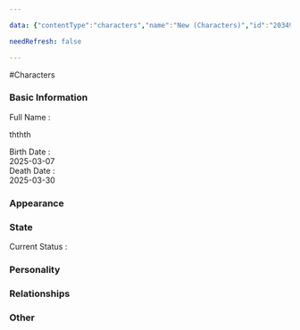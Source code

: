 ```yaml
---

data: {"contentType":"characters","name":"New (Characters)","id":"2034915d-e6fb-4977-8b6c-2caba69ac4e7","template":{"BasicInformation":{"type":"group","label":"Basic Information","fields":{"FullName":"<p>ththth</p>","BirthDate":"2025-03-07","DeathDate":"2025-03-30","Occupation":null,"Background":null}},"Appearance":{"type":"group","label":"Appearance","fields":{"Description":null,"Accessories":[]}},"State":{"type":"group","label":"State","fields":{"CurrentStatus":[]}},"Personality":{"type":"group","label":"Personality","fields":{"GeneralTraits":null,"Strengths":[],"Weaknesses":[]}},"Relationships":{"type":"group","label":"Relationships","fields":{"Family":[],"FriendsAndAllies":[],"EnemiesAndRivals":[],"RomanticInterests":[]}},"Other":{"type":"group","label":"Other","fields":{"AdditionalNotes":null}}},"color":"#df43da"}

needRefresh: false

---
```


#Characters

<div class="section level-3"><h3 class="section-header">Basic Information</h3><div class="section-content"><div class="content-container"><div class="field-container field-type-text"><div class="field-label">Full Name : </div><div class="field-value text-value"><p>ththth</p></div></div><div class="field-container field-type-date"><div class="field-label">Birth Date : </div><div class="field-value date-value">2025-03-07</div></div><div class="field-container field-type-date"><div class="field-label">Death Date : </div><div class="field-value date-value">2025-03-30</div></div></div></div></div><div class="section-separator"></div><div class="section level-3"><h3 class="section-header">Appearance</h3><div class="section-content"><div class="content-container"></div></div></div><div class="section-separator"></div><div class="section level-3"><h3 class="section-header">State</h3><div class="section-content"><div class="content-container"><div class="field-container field-type-badges"><div class="field-label">Current Status : </div><div class="field-value badges-value"></div></div></div></div></div><div class="section-separator"></div><div class="section level-3"><h3 class="section-header">Personality</h3><div class="section-content"><div class="content-container"></div></div></div><div class="section-separator"></div><div class="section level-3"><h3 class="section-header">Relationships</h3><div class="section-content"><div class="content-container"></div></div></div><div class="section-separator"></div><div class="section level-3"><h3 class="section-header">Other</h3><div class="section-content"><div class="content-container"></div></div></div><div class="section-separator"></div>